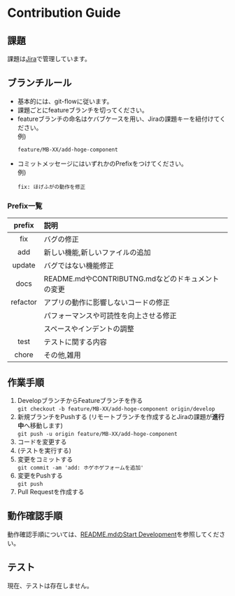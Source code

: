 # Contribution Guide

## 課題

課題は[Jira](https://mabell.atlassian.net/jira/software/c/projects/MB/boards/5/backlog?issueLimit=100)で管理しています。


## ブランチルール
- 基本的には、git-flowに従います。
- 課題ごとにfeatureブランチを切ってください。
- featureブランチの命名はケバブケースを用い、Jiraの課題キーを紐付けてください。  
例)
  ```
  feature/MB-XX/add-hoge-component
  ```
- コミットメッセージにはいずれかのPrefixをつけてください。  
例)
  ```
  fix: ほげふがの動作を修正
  ```

### Prefix一覧

| prefix | 説明 |
| :--: | :-- |
| fix | バグの修正 |
| add | 新しい機能,新しいファイルの追加 |
| update | バグではない機能修正 |
| docs | README.mdやCONTRIBUTNG.mdなどのドキュメントの変更 |
| refactor | アプリの動作に影響しないコードの修正 |
| | パフォーマンスや可読性を向上させる修正 |
| | スペースやインデントの調整 |
| test | テストに関する内容 |
| chore | その他,雑用 |


## 作業手順

1. DevelopブランチからFeatureブランチを作る  
`git checkout -b feature/MB-XX/add-hoge-component origin/develop`
1. 新規ブランチをPushする (リモートブランチを作成するとJiraの課題が**進行中**へ移動します)  
`git push -u origin feature/MB-XX/add-hoge-component`  
1. コードを変更する
1. (テストを実行する)
1. 変更をコミットする  
`git commit -am 'add: ホゲホゲフォームを追加'`
1. 変更をPushする  
`git push`  
1. Pull Requestを作成する

## 動作確認手順

動作確認手順については、[README.mdのStart Development](https://github.com/daiti0113/Joker-frontend#start-development)を参照してください。

## テスト

現在、テストは存在しません。
